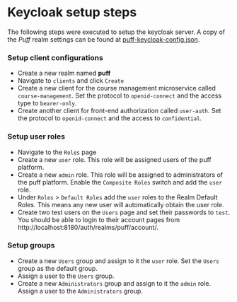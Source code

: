 # Keycloak setup steps
The following steps were executed to setup the keycloak server. A copy of the _Puff_ realm settings can be found at [puff-keycloak-config.json](./puff-keycloak-config.json).

### Setup client configurations
* Create a new realm named **puff**
* Navigate to `clients` and click `Create`
* Create a new client for the course management microservice called `course-management`. Set the protocol to `openid-connect` and the access type to `bearer-only`.
* Create another client for front-end authorization called `user-auth`. Set the protocol to `openid-connect` and the access to `confidential`.

### Setup user roles
* Navigate to the `Roles` page
* Create a new `user` role. This role will be assigned users of the puff platform.
* Create a new `admin` role. This role will be assigned to administrators of the puff platform. Enable the `Composite Roles` switch and add the `user` role.
* Under `Roles` > `Default Roles` add the `user` roles to the Realm Default Roles. This means any new user will automatically obtain the user role.
* Create two test users on the `Users` page and set their passwords to `test`. You should be able to login to their account pages from http://localhost:8180/auth/realms/puff/account/.

### Setup groups
* Create a new `Users` group and assign to it the `user` role. Set the `Users` group as the default group.
* Assign a user to the `Users` group.
* Create a new `Administrators` group and assign to it the `admin` role. Assign a user to the `Administrators` group.
